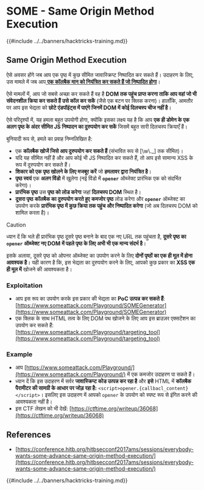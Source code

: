 # SOME - Same Origin Method Execution

{{#include ../../banners/hacktricks-training.md}}

## Same Origin Method Execution

ऐसे अवसर होंगे जब आप एक पृष्ठ में कुछ सीमित जावास्क्रिप्ट निष्पादित कर सकते हैं। उदाहरण के लिए, उस मामले में जब आप[ **एक कॉलबैक मान को नियंत्रित कर सकते हैं जो निष्पादित होगा**](./#javascript-function)।

ऐसे मामलों में, आप जो सबसे अच्छा कर सकते हैं वह है **DOM तक पहुंच प्राप्त करना ताकि आप वहां जो भी संवेदनशील क्रिया कर सकते हैं उसे कॉल कर सकें** (जैसे एक बटन पर क्लिक करना)। हालाँकि, आमतौर पर आप इस भेद्यता को **छोटे एंडपॉइंट्स में पाएंगे जिनमें DOM में कोई दिलचस्प चीज नहीं है**।

ऐसे परिदृश्यों में, यह हमला बहुत उपयोगी होगा, क्योंकि इसका लक्ष्य यह है कि आप **एक ही डोमेन के एक अलग पृष्ठ के अंदर सीमित JS निष्पादन का दुरुपयोग कर सकें** जिसमें बहुत सारी दिलचस्प क्रियाएँ हैं।

बुनियादी रूप से, हमले का प्रवाह निम्नलिखित है:

- एक **कॉलबैक खोजें जिसे आप दुरुपयोग कर सकते हैं** (संभावित रूप से \[\w\\.\_] तक सीमित)।
- यदि यह सीमित नहीं है और आप कोई भी JS निष्पादित कर सकते हैं, तो आप इसे सामान्य XSS के रूप में दुरुपयोग कर सकते हैं।
- **शिकार को एक पृष्ठ खोलने के लिए मजबूर करें** जो **हमलावर द्वारा नियंत्रित है**।
- **पृष्ठ स्वयं** एक **अलग विंडो** में खुलेगा (नई विंडो में **`opener`** ऑब्जेक्ट प्रारंभिक एक को संदर्भित करेगा)।
- **प्रारंभिक पृष्ठ** उस **पृष्ठ को लोड करेगा** जहां **दिलचस्प DOM** स्थित है।
- **दूसरा पृष्ठ** **कॉलबैक का दुरुपयोग करते हुए** **कमजोर पृष्ठ** लोड करेगा और **`opener`** ऑब्जेक्ट का उपयोग करके **प्रारंभिक पृष्ठ में कुछ क्रिया तक पहुंच और निष्पादित करेगा** (जो अब दिलचस्प DOM को शामिल करता है)।

> [!CAUTION]
> ध्यान दें कि भले ही प्रारंभिक पृष्ठ दूसरे पृष्ठ बनाने के बाद एक नए URL तक पहुंचता है, **दूसरे पृष्ठ का `opener` ऑब्जेक्ट नए DOM में पहले पृष्ठ के लिए अभी भी एक मान्य संदर्भ है**।
>
> इसके अलावा, दूसरे पृष्ठ को ओपनर ऑब्जेक्ट का उपयोग करने के लिए **दोनों पृष्ठों का एक ही मूल में होना आवश्यक है**। यही कारण है कि, इस भेद्यता का दुरुपयोग करने के लिए, आपको कुछ प्रकार का **XSS एक ही मूल में** खोजने की आवश्यकता है।

### Exploitation

- आप इस रूप का उपयोग करके इस प्रकार की भेद्यता का **PoC उत्पन्न कर सकते हैं**: [https://www.someattack.com/Playground/SOMEGenerator](https://www.someattack.com/Playground/SOMEGenerator)
- एक क्लिक के साथ HTML तत्व के लिए DOM पथ खोजने के लिए आप इस ब्राउज़र एक्सटेंशन का उपयोग कर सकते हैं: [https://www.someattack.com/Playground/targeting_tool](https://www.someattack.com/Playground/targeting_tool)

### Example

- आप [https://www.someattack.com/Playground/](https://www.someattack.com/Playground/) में एक कमजोर उदाहरण पा सकते हैं।
- ध्यान दें कि इस उदाहरण में सर्वर **जावास्क्रिप्ट कोड उत्पन्न कर रहा है** और **इसे** HTML में **कॉलबैक पैरामीटर की सामग्री के आधार पर जोड़ रहा है:** `<script>opener.{callbacl_content}</script>`। इसलिए इस उदाहरण में आपको `opener` के उपयोग को स्पष्ट रूप से इंगित करने की आवश्यकता नहीं है।
- इस CTF लेखन को भी देखें: [https://ctftime.org/writeup/36068](https://ctftime.org/writeup/36068)

## References

- [https://conference.hitb.org/hitbsecconf2017ams/sessions/everybody-wants-some-advance-same-origin-method-execution/](https://conference.hitb.org/hitbsecconf2017ams/sessions/everybody-wants-some-advance-same-origin-method-execution/)

{{#include ../../banners/hacktricks-training.md}}
